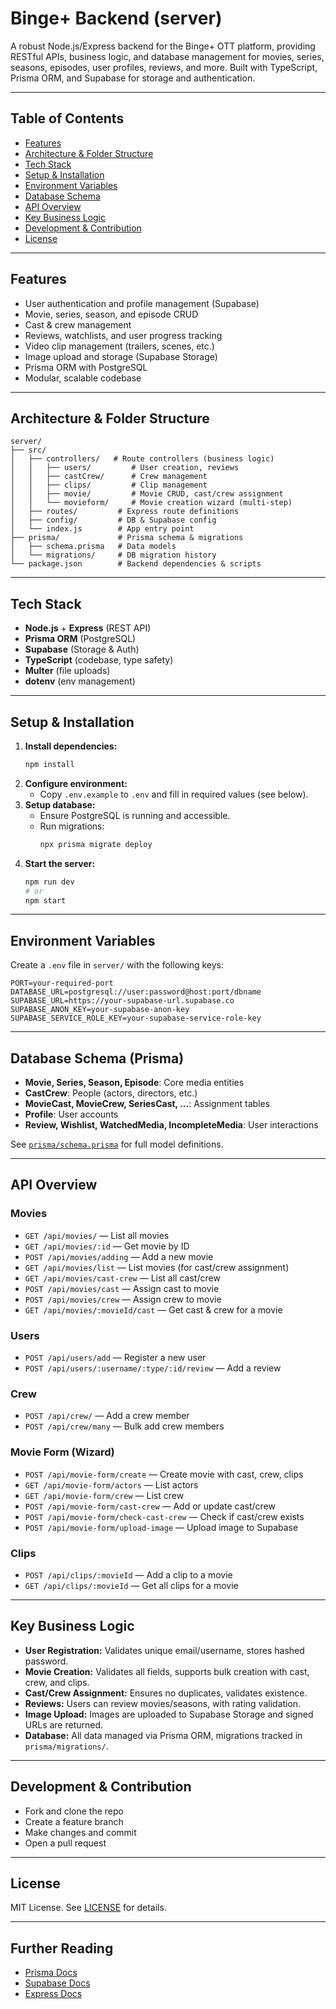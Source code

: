 # Binge+ Backend (server)

A robust Node.js/Express backend for the Binge+ OTT platform, providing RESTful APIs, business logic, and database management for movies, series, seasons, episodes, user profiles, reviews, and more. Built with TypeScript, Prisma ORM, and Supabase for storage and authentication.

---

## Table of Contents
- [Features](#features)
- [Architecture & Folder Structure](#architecture--folder-structure)
- [Tech Stack](#tech-stack)
- [Setup & Installation](#setup--installation)
- [Environment Variables](#environment-variables)
- [Database Schema](#database-schema)
- [API Overview](#api-overview)
- [Key Business Logic](#key-business-logic)
- [Development & Contribution](#development--contribution)
- [License](#license)

---

## Features
- User authentication and profile management (Supabase)
- Movie, series, season, and episode CRUD
- Cast & crew management
- Reviews, watchlists, and user progress tracking
- Video clip management (trailers, scenes, etc.)
- Image upload and storage (Supabase Storage)
- Prisma ORM with PostgreSQL
- Modular, scalable codebase

---

## Architecture & Folder Structure
```
server/
├── src/
│   ├── controllers/   # Route controllers (business logic)
│   │   ├── users/         # User creation, reviews
│   │   ├── castCrew/      # Crew management
│   │   ├── clips/         # Clip management
│   │   ├── movie/         # Movie CRUD, cast/crew assignment
│   │   └── movieform/     # Movie creation wizard (multi-step)
│   ├── routes/         # Express route definitions
│   ├── config/         # DB & Supabase config
│   └── index.js        # App entry point
├── prisma/             # Prisma schema & migrations
│   ├── schema.prisma   # Data models
│   └── migrations/     # DB migration history
└── package.json        # Backend dependencies & scripts
```

---

## Tech Stack
- **Node.js** + **Express** (REST API)
- **Prisma ORM** (PostgreSQL)
- **Supabase** (Storage & Auth)
- **TypeScript** (codebase, type safety)
- **Multer** (file uploads)
- **dotenv** (env management)

---

## Setup & Installation
1. **Install dependencies:**
   ```bash
   npm install
   ```
2. **Configure environment:**
   - Copy `.env.example` to `.env` and fill in required values (see below).
3. **Setup database:**
   - Ensure PostgreSQL is running and accessible.
   - Run migrations:
     ```bash
     npx prisma migrate deploy
     ```
4. **Start the server:**
   ```bash
   npm run dev
   # or
   npm start
   ```

---

## Environment Variables
Create a `.env` file in `server/` with the following keys:
```
PORT=your-required-port
DATABASE_URL=postgresql://user:password@host:port/dbname
SUPABASE_URL=https://your-supabase-url.supabase.co
SUPABASE_ANON_KEY=your-supabase-anon-key
SUPABASE_SERVICE_ROLE_KEY=your-supabase-service-role-key
```

---

## Database Schema (Prisma)
- **Movie, Series, Season, Episode**: Core media entities
- **CastCrew**: People (actors, directors, etc.)
- **MovieCast, MovieCrew, SeriesCast, ...**: Assignment tables
- **Profile**: User accounts
- **Review, Wishlist, WatchedMedia, IncompleteMedia**: User interactions

See [`prisma/schema.prisma`](./prisma/schema.prisma) for full model definitions.

---

## API Overview

### Movies
- `GET /api/movies/` — List all movies
- `GET /api/movies/:id` — Get movie by ID
- `POST /api/movies/adding` — Add a new movie
- `GET /api/movies/list` — List movies (for cast/crew assignment)
- `GET /api/movies/cast-crew` — List all cast/crew
- `POST /api/movies/cast` — Assign cast to movie
- `POST /api/movies/crew` — Assign crew to movie
- `GET /api/movies/:movieId/cast` — Get cast & crew for a movie

### Users
- `POST /api/users/add` — Register a new user
- `POST /api/users/:username/:type/:id/review` — Add a review

### Crew
- `POST /api/crew/` — Add a crew member
- `POST /api/crew/many` — Bulk add crew members

### Movie Form (Wizard)
- `POST /api/movie-form/create` — Create movie with cast, crew, clips
- `GET /api/movie-form/actors` — List actors
- `GET /api/movie-form/crew` — List crew
- `POST /api/movie-form/cast-crew` — Add or update cast/crew
- `POST /api/movie-form/check-cast-crew` — Check if cast/crew exists
- `POST /api/movie-form/upload-image` — Upload image to Supabase

### Clips
- `POST /api/clips/:movieId` — Add a clip to a movie
- `GET /api/clips/:movieId` — Get all clips for a movie

---

## Key Business Logic
- **User Registration:** Validates unique email/username, stores hashed password.
- **Movie Creation:** Validates all fields, supports bulk creation with cast, crew, and clips.
- **Cast/Crew Assignment:** Ensures no duplicates, validates existence.
- **Reviews:** Users can review movies/seasons, with rating validation.
- **Image Upload:** Images are uploaded to Supabase Storage and signed URLs are returned.
- **Database:** All data managed via Prisma ORM, migrations tracked in `prisma/migrations/`.

---

## Development & Contribution
- Fork and clone the repo
- Create a feature branch
- Make changes and commit
- Open a pull request

---

## License
MIT License. See [LICENSE](../LICENSE) for details.

---

## Further Reading
- [Prisma Docs](https://www.prisma.io/docs/)
- [Supabase Docs](https://supabase.com/docs)
- [Express Docs](https://expressjs.com/) 
